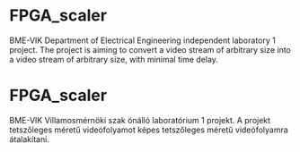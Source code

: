 # FPGA_scaler
BME-VIK Department of Electrical Engineering independent laboratory 1 project. The project is aiming to convert a video stream of arbitrary size into a video stream of arbitrary size, with minimal time delay.


# FPGA_scaler
BME-VIK Villamosmérnöki szak önálló laboratórium 1 projekt. A projekt tetszőleges méretű videófolyamot képes tetszőleges méretű videófolyamra átalakítani.

